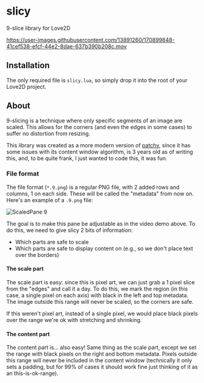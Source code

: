 # slicy
9-slice library for Love2D


https://user-images.githubusercontent.com/13891260/170899848-41cef538-efcf-44e2-8dae-637b390b208c.mov


## Installation
The only required file is `slicy.lua`, so simply drop it into the root of your Love2D project.

## About
9-slicing is a technique where only specific segments of an image are scaled. This allows for the corners (and even the edges in some cases) to suffer no distortion from resizing.

This library was created as a more modern version of [patchy](https://github.com/excessive/patchy), since it has some issues with its content window algorithm, is 3 years old as of writing this, and, to be quite frank, I just wanted to code this, it was fun.

### File format
The file format (`*.9.png`) is a regular PNG file, with 2 added rows and columns, 1 on each side. These will be called the "metadata" from now on. Here's an example of a `.9.png` file:

![ScaledPane 9](https://user-images.githubusercontent.com/13891260/170900996-57628dcc-4013-4744-96eb-0acb4f98e068.png)

The goal is to make this pane be adjustable as in the video demo above. To do this, we need to give slicy 2 bits of information:

- Which parts are safe to scale
- Which parts are safe to display content on (e.g., so we don't place text over the borders)

#### The scale part
The scale part is easy: since this is pixel art, we can just grab a 1 pixel slice from the "edges" and call it a day. To do this, we mark the region (in this case, a single pixel on each axis) with black in the left and top metadata. The image outside this range will never be scaled, so the corners are safe.

If this weren't pixel art, instead of a single pixel, we would place black pixels over the range we're ok with stretching and shrinking.

#### The content part
The content part is... also easy! Same thing as the scale part, except we set the range with black pixels on the right and bottom metadata. Pixels outside this range will never be included in the content window (technically it only sets a padding, but for 99% of cases it should work fine just thinking of it as an this-is-ok-range).
